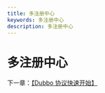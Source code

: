 ```yaml
---
title: 多注册中心
keywords: 多注册中心
description: 多注册中心
---
```


# 多注册中心



下一章：[【Dubbo 协议快速开始】](./quickstart_dubbo.html)